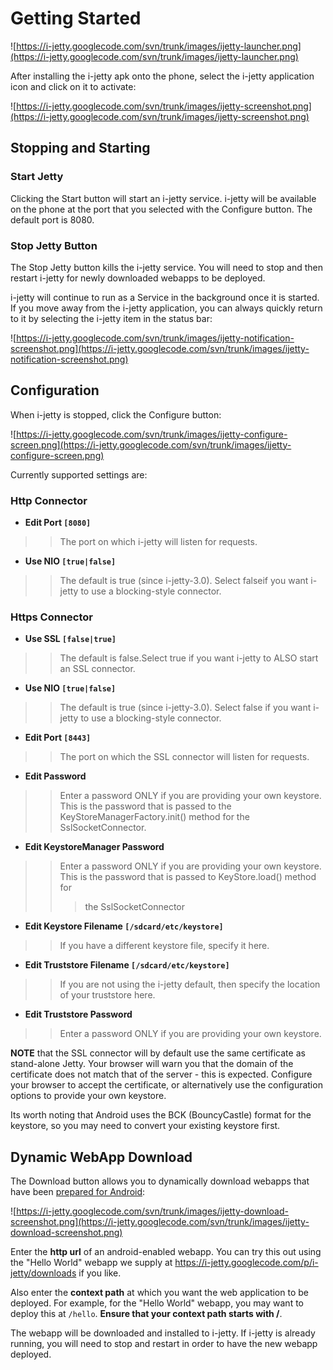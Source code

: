 # Getting Started #

![https://i-jetty.googlecode.com/svn/trunk/images/ijetty-launcher.png](https://i-jetty.googlecode.com/svn/trunk/images/ijetty-launcher.png)

After installing the i-jetty apk onto the phone, select the i-jetty application icon and click on it to activate:

![https://i-jetty.googlecode.com/svn/trunk/images/ijetty-screenshot.png](https://i-jetty.googlecode.com/svn/trunk/images/ijetty-screenshot.png)

## Stopping and Starting ##
### Start Jetty ###
Clicking the Start button will start an i-jetty service. i-jetty will be available on the phone at the port that you selected with the Configure button. The default port is 8080.

### Stop Jetty Button ###
The Stop Jetty button kills the i-jetty service. You will need to stop and then restart i-jetty for newly downloaded webapps to be deployed.

i-jetty will continue to run as a Service in the background once it is started. If you move away from the i-jetty application, you can always quickly return to it by selecting the i-jetty item in the status bar:

![https://i-jetty.googlecode.com/svn/trunk/images/ijetty-notification-screenshot.png](https://i-jetty.googlecode.com/svn/trunk/images/ijetty-notification-screenshot.png)

## Configuration ##

When i-jetty is stopped, click the Configure button:

![https://i-jetty.googlecode.com/svn/trunk/images/ijetty-configure-screen.png](https://i-jetty.googlecode.com/svn/trunk/images/ijetty-configure-screen.png)

Currently supported settings are:

### Http Connector ###

  * **Edit Port `[8080]`**
> > The port on which i-jetty will listen for requests.

  * **Use NIO `[true|false]`**
> > The default is true (since i-jetty-3.0). Select falseif you want i-jetty to use a blocking-style connector.


### Https Connector ###
  * **Use SSL `[false|true]`**
> > The default is false.Select true if you want i-jetty to ALSO start an SSL connector.

  * **Use NIO `[true|false]`**
> > The default is true (since i-jetty-3.0). Select false if you want i-jetty to use a blocking-style connector.

  * **Edit Port `[8443]`**
> > The port on which the SSL connector will listen for requests.

  * **Edit Password**
> > Enter a password ONLY if you are providing your own keystore.
> > This is the password that is passed to the KeyStoreManagerFactory.init()
> > method for the SslSocketConnector.


  * **Edit KeystoreManager Password**
> > Enter a password ONLY if you are providing your own keystore.
> > This is the password that is passed to KeyStore.load() method for
> > > the SslSocketConnector


  * **Edit Keystore Filename `[/sdcard/etc/keystore]`**

> > If you have a different keystore file, specify it here.


  * **Edit Truststore Filename `[/sdcard/etc/keystore]`**
> > If you are not using the i-jetty default, then specify the
> > location of your truststore here.

  * **Edit Truststore Password**
> > Enter a password ONLY if you are providing your own keystore.

**NOTE** that the SSL connector will by default use the same certificate as stand-alone Jetty. Your browser will warn you that the domain of the certificate does not match that of the server - this is expected. Configure your browser to accept the certificate, or alternatively use the configuration options to provide your own keystore.

Its worth noting that Android uses the BCK (BouncyCastle) format for the keystore, so you may need to convert your existing keystore first.

## Dynamic WebApp Download ##

The Download button allows you to dynamically download webapps that have been [prepared for Android](DownloadableWebapps.md):

![https://i-jetty.googlecode.com/svn/trunk/images/ijetty-download-screenshot.png](https://i-jetty.googlecode.com/svn/trunk/images/ijetty-download-screenshot.png)

Enter the **http url** of an android-enabled webapp. You can try this out using the "Hello World" webapp we supply at https://i-jetty.googlecode.com/p/i-jetty/downloads if you like.

Also enter the **context path** at which you want the web application to be deployed.  For example, for the "Hello World" webapp, you may want to deploy this at `/hello`. **Ensure that your context path starts with /**.

The webapp will be downloaded and installed to i-jetty. If i-jetty is already running, you will need to stop and restart in order to have the new webapp deployed.